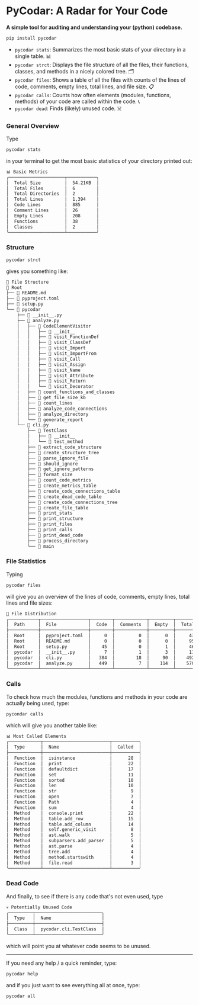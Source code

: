 # PyCodar: A Radar for Your Code
**A simple tool for auditing and understanding your (python) codebase.**

```bash
pip install pycodar
```

+ `pycodar stats`: Summarizes the most basic stats of your directory in a single table. 📊
+ `pycodar strct`: Displays the file structure of all the files, their functions, classes, and methods in a nicely colored tree. 🗂️
+ `pycodar files`: Shows a table of all the files with counts of the lines of code, comments, empty lines, total lines, and file size. 📋
+ `pycodar calls`: Counts how often elements (modules, functions, methods) of your code are called within the code. 📞
+ `pycodar dead`: Finds (likely) unused code. ☠️


### General Overview
Type
```bash
pycodar stats
```
in your terminal to get the most basic statistics of your directory printed out:
```bash
📊 Basic Metrics
╭─────────────────────┬───────────╮
│  Total Size         │  54.21KB  │
│  Total Files        │  6        │
│  Total Directories  │  2        │
│  Total Lines        │  1,394    │
│  Code Lines         │  885      │
│  Comment Lines      │  26       │
│  Empty Lines        │  208      │
│  Functions          │  38       │
│  Classes            │  2        │
╰─────────────────────┴───────────╯
```

### Structure
```bash
pycodar strct
```
gives you something like:
```bash
🌳 File Structure
📁 Root
├── 📄 README.md
├── 📄 pyproject.toml
├── 📄 setup.py
└── 📁 pycodar
    ├── 📄 __init__.py
    ├── 📄 analyze.py
    │   ├── 🔷 CodeElementVisitor
    │   │   ├── 🔹 __init__
    │   │   ├── 🔹 visit_FunctionDef
    │   │   ├── 🔹 visit_ClassDef
    │   │   ├── 🔹 visit_Import
    │   │   ├── 🔹 visit_ImportFrom
    │   │   ├── 🔹 visit_Call
    │   │   ├── 🔹 visit_Assign
    │   │   ├── 🔹 visit_Name
    │   │   ├── 🔹 visit_Attribute
    │   │   ├── 🔹 visit_Return
    │   │   └── 🔹 visit_Decorator
    │   ├── 🔸 count_functions_and_classes
    │   ├── 🔸 get_file_size_kb
    │   ├── 🔸 count_lines
    │   ├── 🔸 analyze_code_connections
    │   ├── 🔸 analyze_directory
    │   └── 🔸 generate_report
    └── 📄 cli.py
        ├── 🔷 TestClass
        │   ├── 🔹 __init__
        │   └── 🔹 test_method
        ├── 🔸 extract_code_structure
        ├── 🔸 create_structure_tree
        ├── 🔸 parse_ignore_file
        ├── 🔸 should_ignore
        ├── 🔸 get_ignore_patterns
        ├── 🔸 format_size
        ├── 🔸 count_code_metrics
        ├── 🔸 create_metrics_table
        ├── 🔸 create_code_connections_table
        ├── 🔸 create_dead_code_table
        ├── 🔸 create_code_connections_tree
        ├── 🔸 create_file_table
        ├── 🔸 print_stats
        ├── 🔸 print_structure
        ├── 🔸 print_files
        ├── 🔸 print_calls
        ├── 🔸 print_dead_code
        ├── 🔸 process_directory
        └── 🔸 main
```

### File Statistics
Typing
```bash
pycodar files
```
will give you an overview of the lines of code, comments, empty lines, total lines and file sizes:
```bash
📁 File Distribution
╭───────────┬──────────────────┬────────┬────────────┬─────────┬─────────┬───────────╮
│  Path     │  File            │  Code  │  Comments  │  Empty  │  Total  │     Size  │
├───────────┼──────────────────┼────────┼────────────┼─────────┼─────────┼───────────┤
│  Root     │  pyproject.toml  │     0  │         0  │      0  │     43  │   1.37KB  │
│  Root     │  README.md       │     0  │         0  │      0  │     95  │   3.37KB  │
│  Root     │  setup.py        │    45  │         0  │      1  │     46  │   1.72KB  │
│  pycodar  │  __init__.py     │     7  │         1  │      3  │     11  │   0.22KB  │
│  pycodar  │  cli.py          │   384  │        18  │     90  │    492  │  18.62KB  │
│  pycodar  │  analyze.py      │   449  │         7  │    114  │    570  │  22.27KB  │
╰───────────┴──────────────────┴────────┴────────────┴─────────┴─────────┴───────────╯
```

### Calls
To check how much the modules, functions and methods in your code are actually being used, type:
```bash
pycondar calls
```
which will give you another table like:
```bash
📊 Most Called Elements
╭────────────┬─────────────────────────┬──────────╮
│  Type      │  Name                   │  Called  │
├────────────┼─────────────────────────┼──────────┤
│  Function  │  isinstance             │      28  │
│  Function  │  print                  │      22  │
│  Function  │  defaultdict            │      17  │
│  Function  │  set                    │      11  │
│  Function  │  sorted                 │      10  │
│  Function  │  len                    │      10  │
│  Function  │  str                    │       9  │
│  Function  │  open                   │       7  │
│  Function  │  Path                   │       4  │
│  Function  │  sum                    │       4  │
│  Method    │  console.print          │      22  │
│  Method    │  table.add_row          │      15  │
│  Method    │  table.add_column       │      14  │
│  Method    │  self.generic_visit     │       8  │
│  Method    │  ast.walk               │       5  │
│  Method    │  subparsers.add_parser  │       5  │
│  Method    │  ast.parse              │       4  │
│  Method    │  tree.add               │       4  │
│  Method    │  method.startswith      │       4  │
│  Method    │  file.read              │       3  │
╰────────────┴─────────────────────────┴──────────╯
```

### Dead Code
And finally, to see if there is any code that's not even used, type
```bash
💀 Potentially Unused Code
╭─────────┬─────────────────────────╮
│  Type   │  Name                   │
├─────────┼─────────────────────────┤
│  Class  │  pycodar.cli.TestClass  │
╰─────────┴─────────────────────────╯
```
which will point you at whatever code seems to be unused.

---

If you need any help / a quick reminder, type:
```bash
pycodar help
```
and if you just want to see everything all at once, type:
```bash
pycodar all
```